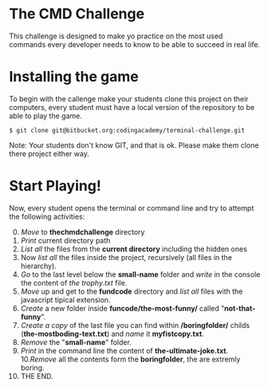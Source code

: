 # The CMD Challenge

This challenge is designed to make yo practice on the most used commands every
developer needs to know to be able to succeed in real life.

# Installing the game

To begin with the callenge make your students clone this project on their computers, every student must have a local version of the repository to be able to play the game.
```
$ git clone git@bitbucket.org:codingacademy/terminal-challenge.git
```
Note: Your students don't know GIT, and that is ok. Please make them clone there project either way.

# Start Playing!

Now, every student opens the terminal or command line and try to attempt the following activities:

0. _Move_ to **thechmdchallenge** directory
1. _Print_ current directory path
2. _List all_ the files from the **current directory** including the hidden ones
3. Now _list all_ the files inside the project, recursively (all files in the hierarchy).
4. _Go_ to the last level below the **small-name** folder and _write_ in the console the content of *the trophy.txt* file.
5. _Move_ up and get to the **fundcode** directory and _list all_ files with the javascript tipical extension.
6. _Create_ a new folder inside **funcode/the-most-funny/** called "**not-that-funny**".
7. _Create a copy_ of the last file you can find within **/boringfolder/** childs (**the-mostboding-text.txt**) and _name_ it **myfistcopy.txt**.
8. _Remove_ the "**small-name**" folder. 
9. _Print_ in the command line the content of **the-ultimate-joke.txt**.
10._Remove_ all the contents form the **boringfolder**, the are extremly boring.
11. THE END.
